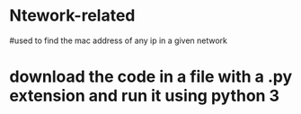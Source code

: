 # Ntework-related
#used to find the mac address of any ip in a given network 
# download the code in a file with a .py extension and run it using python 3 <file name>
